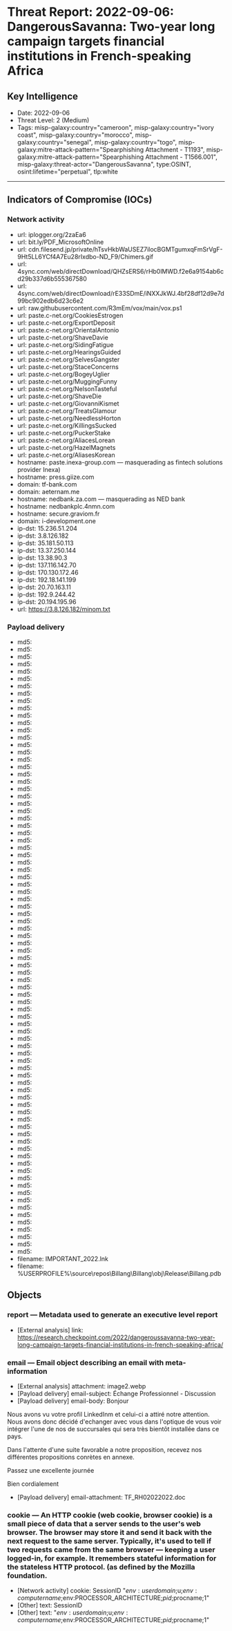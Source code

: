 # Threat Report: 2022-09-06: DangerousSavanna: Two-year long campaign targets financial institutions in French-speaking Africa


## Key Intelligence
* Date: 2022-09-06
* Threat Level: 2 (Medium)
* Tags: misp-galaxy:country="cameroon", misp-galaxy:country="ivory coast", misp-galaxy:country="morocco", misp-galaxy:country="senegal", misp-galaxy:country="togo", misp-galaxy:mitre-attack-pattern="Spearphishing Attachment - T1193", misp-galaxy:mitre-attack-pattern="Spearphishing Attachment - T1566.001", misp-galaxy:threat-actor="DangerousSavanna", type:OSINT, osint:lifetime="perpetual", tlp:white

---

## Indicators of Compromise (IOCs)
### Network activity
* url: iplogger.org/2zaEa6
* url: bit.ly/PDF_MicrosoftOnline
* url: cdn.filesend.jp/private/hTsvHkbWaUSEZ7ilocBGMTgumxqFmSrVgF-9Ht5LL6YCf4A7Eu28rIxdbo-ND_F9/Chimers.gif
* url: 4sync.com/web/directDownload/QHZsERS6/rHb0lMWD.f2e6a9154ab6cd29b337d6b555367580
* url: 4sync.com/web/directDownload/rE33SDmE/iNXXJkWJ.4bf28df12d9e7d99bc902edb6d23c6e2
* url: raw.githubusercontent.com/R3mEm/vox/main/vox.ps1
* url: paste.c-net.org/CookiesEstrogen
* url: paste.c-net.org/ExportDeposit
* url: paste.c-net.org/OrientalAntonio
* url: paste.c-net.org/ShaveDavie
* url: paste.c-net.org/SidingFatigue
* url: paste.c-net.org/HearingsGuided
* url: paste.c-net.org/SelvesGangster
* url: paste.c-net.org/StaceConcerns
* url: paste.c-net.org/BogeyUglier
* url: paste.c-net.org/MuggingFunny
* url: paste.c-net.org/NelsonTasteful
* url: paste.c-net.org/ShaveDie
* url: paste.c-net.org/GiovanniKismet
* url: paste.c-net.org/TreatsGlamour
* url: paste.c-net.org/NeedlessHorton
* url: paste.c-net.org/KillingsSucked
* url: paste.c-net.org/PuckerStake
* url: paste.c-net.org/AliacesLorean
* url: paste.c-net.org/HazelMagnets
* url: paste.c-net.org/AliasesKorean
* hostname: paste.inexa-group.com — masquerading as fintech solutions provider Inexa)
* hostname: press.giize.com
* domain: tf-bank.com
* domain: aeternam.me
* hostname: nedbank.za.com — masquerading as NED bank
* hostname: nedbankplc.4nmn.com
* hostname: secure.graviom.fr
* domain: i-development.one
* ip-dst: 15.236.51.204
* ip-dst: 3.8.126.182
* ip-dst: 35.181.50.113
* ip-dst: 13.37.250.144
* ip-dst: 13.38.90.3
* ip-dst: 137.116.142.70
* ip-dst: 170.130.172.46
* ip-dst: 192.18.141.199
* ip-dst: 20.70.163.11
* ip-dst: 192.9.244.42
* ip-dst: 20.194.195.96
* url: https://3.8.126.182/minom.txt

### Payload delivery
* md5: <md5>
* md5: <md5>
* md5: <md5>
* md5: <md5>
* md5: <md5>
* md5: <md5>
* md5: <md5>
* md5: <md5>
* md5: <md5>
* md5: <md5>
* md5: <md5>
* md5: <md5>
* md5: <md5>
* md5: <md5>
* md5: <md5>
* md5: <md5>
* md5: <md5>
* md5: <md5>
* md5: <md5>
* md5: <md5>
* md5: <md5>
* md5: <md5>
* md5: <md5>
* md5: <md5>
* md5: <md5>
* md5: <md5>
* md5: <md5>
* md5: <md5>
* md5: <md5>
* md5: <md5>
* md5: <md5>
* md5: <md5>
* md5: <md5>
* md5: <md5>
* md5: <md5>
* md5: <md5>
* md5: <md5>
* md5: <md5>
* md5: <md5>
* md5: <md5>
* md5: <md5>
* md5: <md5>
* md5: <md5>
* md5: <md5>
* md5: <md5>
* md5: <md5>
* md5: <md5>
* md5: <md5>
* md5: <md5>
* md5: <md5>
* md5: <md5>
* md5: <md5>
* md5: <md5>
* md5: <md5>
* md5: <md5>
* md5: <md5>
* md5: <md5>
* md5: <md5>
* md5: <md5>
* md5: <md5>
* md5: <md5>
* md5: <md5>
* md5: <md5>
* md5: <md5>
* md5: <md5>
* md5: <md5>
* md5: <md5>
* md5: <md5>
* md5: <md5>
* md5: <md5>
* md5: <md5>
* md5: <md5>
* md5: <md5>
* md5: <md5>
* md5: <md5>
* md5: <md5>
* md5: <md5>
* md5: <md5>
* md5: <md5>
* md5: <md5>
* md5: <md5>
* md5: <md5>
* md5: <md5>
* md5: <md5>
* filename: IMPORTANT_2022.lnk
* filename: %USERPROFILE%\source\repos\Billang\Billang\obj\Release\Billang.pdb

## Objects
### report — Metadata used to generate an executive level report
* [External analysis] link: https://research.checkpoint.com/2022/dangeroussavanna-two-year-long-campaign-targets-financial-institutions-in-french-speaking-africa/

### email — Email object describing an email with meta-information
* [External analysis] attachment: image2.webp
* [Payload delivery] email-subject: Échange Professionnel - Discussion
* [Payload delivery] email-body: Bonjour <full name>

Nous avons vu votre profil LinkedInm et celui-ci a attiré notre attention. Nous avons donc décidé d'echanger avec vous dans l'optique de vous voir intégrer l'une de nos de succursales qui sera très bientôt installée dans ce pays.

Dans l'attente d'une suite favorable a notre proposition, recevez nos différentes propositions conrètes en annexe.

Passez une excellente journée


Bien cordialement
* [Payload delivery] email-attachment: TF_RH02022022.doc

### cookie — An HTTP cookie (web cookie, browser cookie) is a small piece of data that a server sends to the user's web browser. The browser may store it and send it back with the next request to the same server. Typically, it's used to tell if two requests came from the same browser — keeping a user logged-in, for example. It remembers stateful information for the stateless HTTP protocol. (as defined by the Mozilla foundation.
* [Network activity] cookie: SessionID
"$env:userdomain;$u;$env:computername;$env:PROCESSOR_ARCHITECTURE;$pid;$procname;1"
* [Other] text: SessionID
* [Other] text: "$env:userdomain;$u;$env:computername;$env:PROCESSOR_ARCHITECTURE;$pid;$procname;1"
